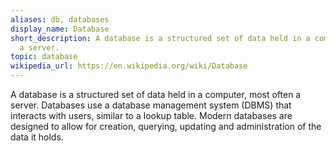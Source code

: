 ```yaml
---
aliases: db, databases
display_name: Database
short_description: A database is a structured set of data held in a computer, usually
  a server.
topic: database
wikipedia_url: https://en.wikipedia.org/wiki/Database
---
```

A database is a structured set of data held in a computer, most often a server. Databases use a database management system (DBMS) that interacts with users, similar to a lookup table. Modern databases are designed to allow for creation, querying, updating and administration of the data it holds.
